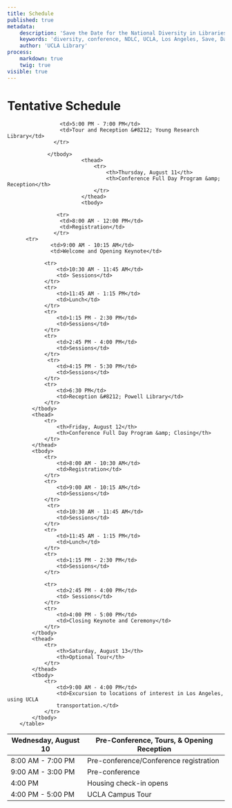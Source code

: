 ```yaml
---
title: Schedule
published: true
metadata:
    description: 'Save the Date for the National Diversity in Libraries Conference (NDLC) 2016 UCLA, Los Angeles, California where library staff discuss issues relating to diversity.'
    keywords: 'diversity, conference, NDLC, UCLA, Los Angeles, Save, Date, national, 2016, what is diversity, diversity committee, schedule'
    author: 'UCLA Library'
process:
    markdown: true
    twig: true
visible: true
---
```


# Tentative Schedule
<div class="table-responsive">
        <table class="table table-bordered table-striped">
            <thead>
                <tr>
                    <th>Wednesday, August 10</th>
                    <th>Pre-Conference, Tours, &amp; Opening Reception</th>
                </tr>
            </thead>
            <tbody>
                <tr>
                    <td>8:00 AM - 7:00 PM</td>
                    <td>Pre-conference/Conference registration</td>
                </tr>
                <tr>
                    <td>9:00 AM - 3:00 PM</td>
                    <td>Pre-conference</td>
                </tr>
                <tr>
                    <td>4:00 PM</td>
                    <td>Housing check-in opens</td>
                </tr>
                <tr>
                    <td>4:00 PM - 5:00 PM</td>
                    <td>UCLA Campus Tour</td>
                </tr>
        
                     <td>5:00 PM - 7:00 PM</td>
                     <td>Tour and Reception &#8212; Young Research Library</td>
                   </tr>
                                   
                 </tbody>
                            <thead>
                                <tr>
                                    <th>Thursday, August 11</th>
                                    <th>Conference Full Day Program &amp; Reception</th>
                                </tr>
                            </thead>
                            <tbody>
      
                    <tr>
                     <td>8:00 AM - 12:00 PM</td>
                     <td>Registration</td>
                   </tr>
          <tr>
                  <td>9:00 AM - 10:15 AM</td>
                  <td>Welcome and Opening Keynote</td>
              
                <tr>
                    <td>10:30 AM - 11:45 AM</td>
                    <td> Sessions</td>
                </tr>
                <tr>
                    <td>11:45 AM - 1:15 PM</td>
                    <td>Lunch</td>
                </tr>
                <tr>
                    <td>1:15 PM - 2:30 PM</td>
                    <td>Sessions</td>
                </tr>
                <tr>
                    <td>2:45 PM - 4:00 PM</td>
                    <td>Sessions</td>
                </tr>
                 <tr>
                    <td>4:15 PM - 5:30 PM</td>
                    <td>Sessions</td>
                </tr>
                <tr>
                    <td>6:30 PM</td>
                    <td>Reception &#8212; Powell Library</td>
                </tr>
            </tbody>
            <thead>
                <tr>
                    <th>Friday, August 12</th>
                    <th>Conference Full Day Program &amp; Closing</th>
                </tr>
            </thead>
            <tbody>
                <tr>
                    <td>8:00 AM - 10:30 AM</td>
                    <td>Registration</td>
                </tr>
                <tr>
                    <td>9:00 AM - 10:15 AM</td>
                    <td>Sessions</td>
                </tr>
                 <tr>
                    <td>10:30 AM - 11:45 AM</td>
                    <td>Sessions</td>
                </tr>
                <tr>
                    <td>11:45 AM - 1:15 PM</td>
                    <td>Lunch</td>
                </tr>
                <tr>
                    <td>1:15 PM - 2:30 PM</td>
                    <td>Sessions</td>
                </tr>
               
                <tr>
                    <td>2:45 PM - 4:00 PM</td>
                    <td> Sessions</td>
                </tr>
                <tr>
                    <td>4:00 PM - 5:00 PM</td>
                    <td>Closing Keynote and Ceremony</td>
                </tr>
            </tbody>
            <thead>
                <tr>
                    <th>Saturday, August 13</th>
                    <th>Optional Tour</th>
                </tr>
            </thead>
            <tbody>
                <tr>
                    <td>9:00 AM - 4:00 PM</td>
                    <td>Excursion to locations of interest in Los Angeles, using UCLA
                    transportation.</td>
                </tr>
            </tbody>
        </table>
</div>

</body>
</html>
